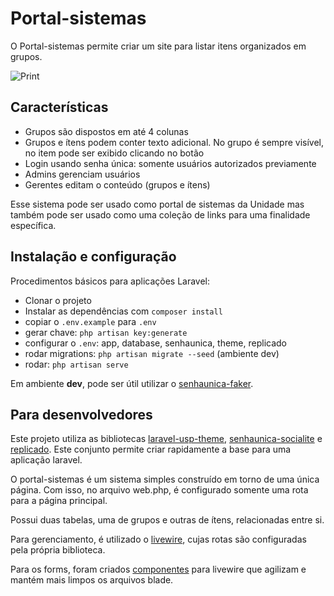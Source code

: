 # Portal-sistemas

O Portal-sistemas permite criar um site para listar itens organizados em grupos.

![Print](docs/print.png)

## Características

* Grupos são dispostos em até 4 colunas
* Grupos e ítens podem conter texto adicional. No grupo é sempre visível, no item pode ser exibido clicando no botão <img src="docs/caret-down.png" width="12px">
* Login usando senha única: somente usuários autorizados previamente
* Admins gerenciam usuários
* Gerentes editam o conteúdo (grupos e ítens)

Esse sistema pode ser usado como portal de sistemas da Unidade mas também pode ser usado como uma coleção de links para uma finalidade específica.

## Instalação e configuração

Procedimentos básicos para aplicações Laravel:

* Clonar o projeto
* Instalar as dependências com `composer install`
* copiar o `.env.example` para `.env`
* gerar chave: `php artisan key:generate`
* configurar o `.env`: app, database, senhaunica, theme, replicado
* rodar migrations: `php artisan migrate --seed` (ambiente dev)
* rodar: `php artisan serve`

Em ambiente **dev**, pode ser útil utilizar o [senhaunica-faker](https://github.com/uspdev/senhaunica-faker/).

## Para desenvolvedores

Este projeto utiliza as bibliotecas [laravel-usp-theme](https://github.com/uspdev/laravel-usp-theme/), [senhaunica-socialite](https://github.com/uspdev/senhaunica-socialite/) e [replicado](https://github.com/uspdev/replicado/). Este conjunto permite criar rapidamente a base para uma aplicação laravel.

O portal-sistemas é um sistema simples construído em torno de uma única página. Com isso, no arquivo web.php, é configurado somente uma rota para a página principal. 

Possui duas tabelas, uma de grupos e outras de ítens, relacionadas entre si. 

Para gerenciamento, é utilizado o [livewire](https://laravel-livewire.com/), cujas rotas são configuradas pela própria biblioteca.

Para os forms, foram criados [componentes](https://laravel.com/docs/8.x/blade#components) para livewire que agilizam e mantém mais limpos os arquivos blade.
